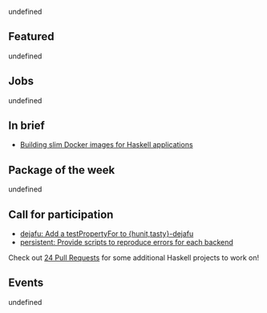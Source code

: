 <!-- 2017-11-30 -->

undefined

## Featured

undefined

## Jobs

undefined

## In brief

-   [Building slim Docker images for Haskell applications](https://futtetennismo.me/posts/docker/2017-11-24-docker-haskell-executables.html)

## Package of the week

undefined

## Call for participation

-   [dejafu: Add a testPropertyFor to {hunit,tasty}-dejafu](https://github.com/barrucadu/dejafu/issues/159)
-   [persistent: Provide scripts to reproduce errors for each backend](https://github.com/yesodweb/persistent/issues/746)

Check out [24 Pull Requests](https://24pullrequests.com/languages/haskell) for some additional Haskell projects to work on!

## Events

undefined

